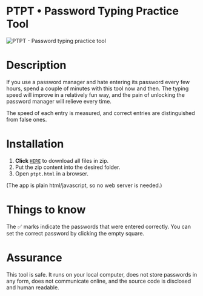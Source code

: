 # PTPT • Password Typing Practice Tool

![PTPT - Password typing practice tool](https://i.ibb.co/PYVQL6T/PTPT-Password-Typing-Practice-Tool.png)

# Description

If you use a password manager and hate entering its password every few hours, spend a couple of minutes with this tool now and then. The typing speed will improve in a relatively fun way, and the pain of unlocking the password manager will relieve every time.

The speed of each entry is measured, and correct entries are distinguished from false ones.

# Installation

1. **Click** [`HERE`](https://github.com/benelaci/PTPT/archive/refs/heads/main.zip) to download all files in zip.
2. Put the zip content into the desired folder.
3. Open `ptpt.html` in a browser.

(The app is plain html/javascript, so no web server is needed.)

# Things to know

The ✅ marks indicate the passwords that were entered correctly. You can set the correct password by clicking the empty square.

# Assurance

This tool is safe. It runs on your local computer, does not store passwords in any form, does not communicate online, and the source code is disclosed and human readable.